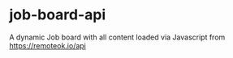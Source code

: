 # job-board-api
A dynamic Job board with all content loaded via Javascript from https://remoteok.io/api

